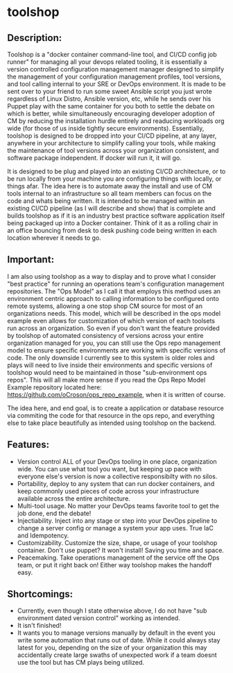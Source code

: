 # toolshop

## Description:
Toolshop is a "docker container command-line tool, and CI/CD config job runner" for managing all your devops related tooling, it is essentially a version controlled configuration management manager designed to simplify the management of your configuration management profiles, tool versions, and tool calling internal to your SRE or DevOps environment.  It is made to be sent over to your friend to run some sweet Ansible script you just wrote regardless of Linux Distro, Ansible version, etc, while he sends over his Puppet play with the same container for you both to settle the debate on which is better, while simultaneously encouraging developer adoption of CM by reducing the installation hurdle entirely and readucing workloads org wide (for those of us inside tightly secure environments).  Essentially, toolshop is designed to be dropped into your CI/CD pipeline, at any layer, anywhere in your architecture to simplify calling your tools, while making the maintenance of tool versions across your organization consistent, and software package independent.  If docker will run it, it will go.

It is designed to be plug and played into an existing CI/CD architecture, or to be run locally from your machine you are configuring things with  locally, or things afar.  The idea here is to automate away the install and use of CM tools internal to an infrastructure so all team members can focus on the code and whats being written.  It is intended to be managed within an existing CI/CD pipeline (as I will describe and show) that is complete and builds toolshop as if it is an industry best practice software application itself being packaged up into a Docker container.  Think of it as a rolling chair in an office bouncing from desk to desk pushing code being written in each location wherever it needs to go.

## Important:

I am also using toolshop as a way to display and to prove what I consider "best practice" for running an operations team's configuration management repositories.  The "Ops Model" as I call it that employs this method uses an environment centric approach to calling information to be configured onto remote systems, allowing a one stop shop CM source for most of an organizations needs.  This model, which will be described in the ops model example even allows for customization of which version of each toolsets run across an organization.  So even if you don't want the feature provided by toolshop of automated consistency of versions across your entire organization managed for you, you can still use the Ops repo management model to ensure specific environments are working with specific versions of code.  The only downside I currently see to this system is older roles and plays will need to live inside their environments and specific versions of toolshop would need to be maintained in those "sub-environment ops repos".  This will all make more sense if you read the Ops Repo Model Example repository located here: https://github.com/oCroson/ops_repo_example, when it is written of course.

The idea here, and end goal, is to create a application or database resource via commiting the code for that resource in the ops repo, and everything else to take place beautifully as intended using toolshop on the backend.

## Features:

- Version control ALL of your DevOps tooling in one place, organization wide.  You can use what tool you want, but keeping up pace with everyone else's version is now a collective responsibilty with no silos.
- Portability, deploy to any system that can run docker containers, and keep commonly used pieces of code across your infrastructure available across the entire architecture.
- Multi-tool usage.  No matter your DevOps teams favorite tool to get the job done, end the debate!
- Injectiability.  Inject into any stage or step into your DevOps pipeline to change a server config or manage a system your app uses.  True IaC and Idempotency.
- Customizability.  Customize the size, shape, or usage of your toolshop container.  Don't use puppet? It won't install! Saving you time and space.
- Peacemaking.  Take operations management of the service off the Ops team, or put it right back on! Either way toolshop makes the handoff easy.

## Shortcomings:

- Currently, even though I state otherwise above, I do not have "sub environment dated version control" working as intended.
- It isn't finished!
- It wants you to manage versions manually by default in the event you write some automation that runs out of date.  While it could always stay latest for you, depending on the size of your organization this may accidentally create large swaths of unexpected work if a team doesnt use the tool but has CM plays being utilized.




